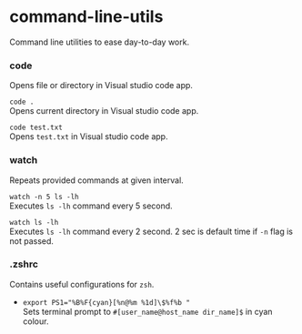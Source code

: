 # command-line-utils
Command line utilities to ease day-to-day work.


### code
Opens file or directory in Visual studio code app.

`code .`  
Opens current directory in Visual studio code app.

`code test.txt`  
Opens `test.txt` in Visual studio code app.


### watch
Repeats provided commands at given interval.

`watch -n 5 ls -lh`  
Executes `ls -lh` command every 5 second.

`watch ls -lh`  
Executes `ls -lh` command every 2 second. 2 sec is default time if `-n` flag is not passed.

### .zshrc
Contains useful configurations for `zsh`.

- `export PS1="%B%F{cyan}[%n@%m %1d]\$%f%b "`  
  Sets terminal prompt to `#[user_name@host_name dir_name]$` in cyan colour.

